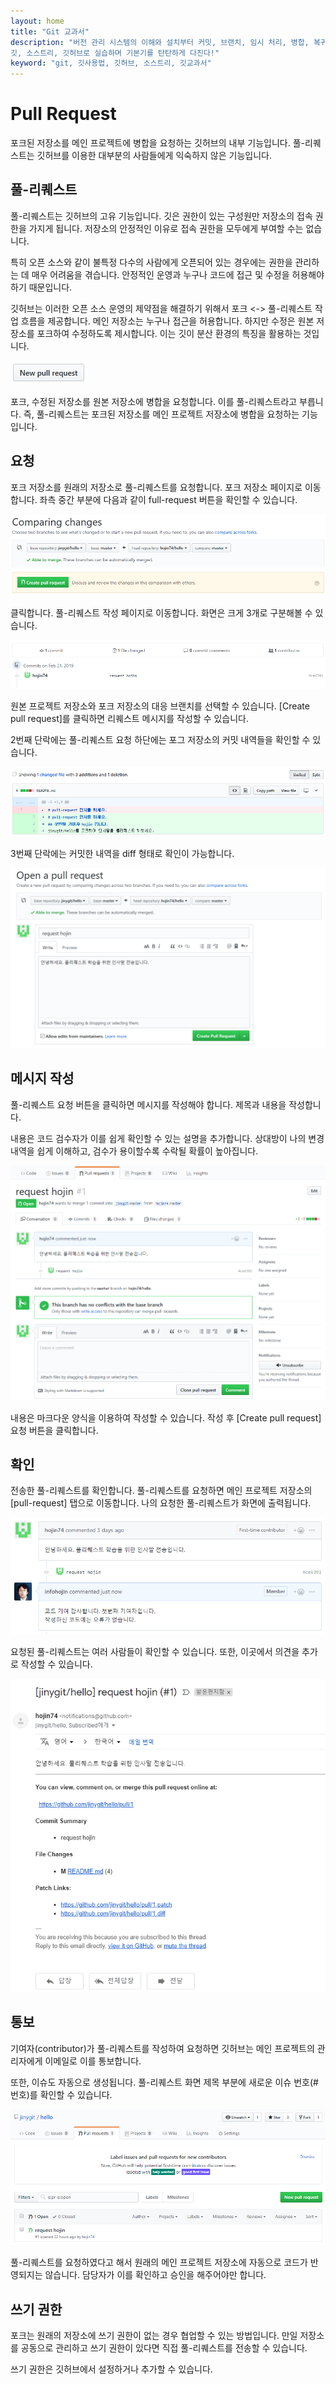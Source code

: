 ```yaml
---
layout: home
title: "Git 교과서"
description: "버전 관리 시스템의 이해와 설치부터 커밋, 브랜치, 임시 처리, 병합, 복귀, 서브모듈, 태그까지
깃, 소스트리, 깃허브로 실습하며 기본기를 탄탄하게 다진다!"
keyword: "git, 깃사용법, 깃허브, 소스트리, 깃교과서"
---
```

# Pull Request
포크된 저장소를 메인 프로젝트에 병합을 요청하는 깃허브의 내부 기능입니다. 풀-리퀘스트는 깃허브를 이용한 대부분의 사람들에게 익숙하지 않은 기능입니다.

## 풀-리퀘스트
풀-리퀘스트는 깃허브의 고유 기능입니다. 깃은 권한이 있는 구성원만 저장소의 접속 권한을 가지게 됩니다. 저장소의 안정적인 이유로 접속 권한을 모두에게 부여할 수는 없습니다.

특히 오픈 소스와 같이 불특정 다수의 사람에게 오픈되어 있는 경우에는 권한을 관리하는 데 매우 어려움을 겪습니다. 안정적인 운영과 누구나 코드에 접근 및 수정을 허용해야 하기 때문입니다.

깃허브는 이러한 오픈 소스 운영의 제약점을 해결하기 위해서 포크 <-> 풀-리퀘스트 작업 흐름을 제공합니다. 메인 저장소는 누구나 접근을 허용합니다. 하지만 수정은 원본 저장소를 포크하여 수정하도록 제시합니다. 이는 깃이 분산 환경의 특징을 활용하는 것입니다.

![풀리퀘스트](./img/image015.png)  

포크, 수정된 저장소를 원본 저장소에 병합을 요청합니다. 이를 풀-리퀘스트라고 부릅니다. 즉, 풀-리퀘스트는 포크된 저장소를 메인 프로젝트 저장소에 병합을 요청하는 기능입니다. 

## 요청
포크 저장소를 원래의 저장소로 풀-리퀘스트를 요청합니다. 포크 저장소 페이지로 이동합니다. 좌측 중간 부분에 다음과 같이 full-request 버튼을 확인할 수 있습니다.

![풀리퀘스트](./img/image016.png)  

클릭합니다. 풀-리퀘스트 작성 페이지로 이동합니다. 화면은 크게 3개로 구분해볼 수 있습니다.

![풀리퀘스트](./img/image017.png)  

원본 프로젝트 저장소와 포크 저장소의 대응 브랜치를 선택할 수 있습니다. [Create pull request]를 클릭하면 리퀘스트 메시지를 작성할 수 있습니다.

2번째 단락에는 풀-리퀘스트 요청 하단에는 포그 저장소의 커밋 내역들을 확인할 수 있습니다.

![풀리퀘스트](./img/image018.png)  

3번째 단락에는 커밋한 내역을 diff 형태로 확인이 가능합니다.

![풀리퀘스트](./img/image019.png)  

## 메시지 작성
풀-리퀘스트 요청 버튼을 클릭하면 메시지를 작성해야 합니다. 제목과 내용을 작성합니다.

내용은 코드 검수자가 이를 쉽게 확인할 수 있는 설명을 추가합니다. 상대방이 나의 변경 내역을 쉽게 이해하고, 검수가 용이할수록 수락될 확률이 높아집니다.

![풀리퀘스트](./img/image020.png)  

내용은 마크다운 양식을 이용하여 작성할 수 있습니다. 작성 후 [Create pull request] 요청 버튼을 클릭합니다.

## 확인
전송한 풀-리퀘스트를 확인합니다. 풀-리퀘스트를 요청하면 메인 프로젝트 저장소의 [pull-request] 탭으로 이동합니다. 나의 요청한 풀-리퀘스트가 화면에 출력됩니다.

![풀리퀘스트](./img/image021.png)  

요청된 풀-리퀘스트는 여러 사람들이 확인할 수 있습니다. 또한, 이곳에서 의견을 추가로 작성할 수 있습니다.

![풀리퀘스트](./img/image022.png)  

## 통보
기여자(contributor)가 풀-리퀘스트를 작성하여 요청하면 깃허브는 메인 프로젝트의 관리자에게 이메일로 이를 통보합니다. 

또한, 이슈도 자동으로 생성됩니다. 풀-리퀘스트 화면 제목 부분에 새로운 이슈 번호(#번호)를 확인할 수 있습니다.

![풀리퀘스트](./img/image023.png)  

풀-리퀘스트를 요청하였다고 해서 원래의 메인 프로젝트 저장소에 자동으로 코드가 반영되지는 않습니다. 담당자가 이를 확인하고 승인을 해주어야만 합니다.

## 쓰기 권한
포크는 원래의 저장소에 쓰기 권한이 없는 경우 협업할 수 있는 방법입니다.
만일 저장소를 공동으로 관리하고 쓰기 권한이 있다면 직접 풀-리퀘스트를 전송할 수 있습니다.

쓰기 권한은 깃허브에서 설정하거나 추가할 수 있습니다.
